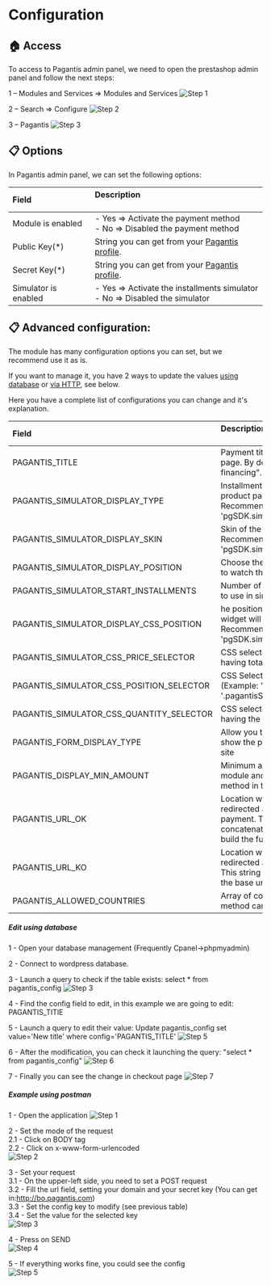 # Configuration

## :house: Access

To access to Pagantis admin panel, we need to open the prestashop admin panel and follow the next steps:

1 – Modules and Services => Modules and Services
![Step 1](./prestashop_installation_1.png?raw=true "Step 1")

2 – Search => Configure
![Step 2](./prestashop_configuration_2.png?raw=true "Step 2")

3 – Pagantis
![Step 3](./prestashop_configuration_3.png?raw=true "Step 3")

## :clipboard: Options
In Pagantis admin panel, we can set the following options:

| Field | Description<br/><br/>
| :------------- |:-------------| 
| Module is enabled    |  - Yes => Activate the payment method <br/> - No => Disabled the payment method
| Public Key(*)        |  String you can get from your [Pagantis profile](https://bo.pagantis.com/shop).
| Secret Key(*)        |  String you can get from your [Pagantis profile](https://bo.pagantis.com/shop).
| Simulator is enabled |  - Yes => Activate the installments simulator <br/> - No => Disabled the simulator


## :clipboard: Advanced configuration:
The module has many configuration options you can set, but we recommend use it as is.

If you want to manage it, you have 2 ways to update the values [using database](./configuration.md#edit-using-database) or [via HTTP](./configuration.md#edit-using-postman), see below.

Here you have a complete list of configurations you can change and it's explanation. 

| Field | Description<br/><br/>
| :------------- |:-------------| 
| PAGANTIS_TITLE                           | Payment title to show in checkout page. By default:"Instant financing".
| PAGANTIS_SIMULATOR_DISPLAY_TYPE          | Installments simulator skin inside product page, in positive case. Recommended value: 'pgSDK.simulator.types.SIMPLE'.
| PAGANTIS_SIMULATOR_DISPLAY_SKIN          | Skin of the product page simulator. Recommended value: 'pgSDK.simulator.skins.BLUE'.
| PAGANTIS_SIMULATOR_DISPLAY_POSITION      | Choose the place where you want to watch the simulator.
| PAGANTIS_SIMULATOR_START_INSTALLMENTS    | Number of installments by default to use in simulator.
| PAGANTIS_SIMULATOR_DISPLAY_CSS_POSITION  | he position where the simulator widget will be injected. Recommended value: 'pgSDK.simulator.positions.INNER'.
| PAGANTIS_SIMULATOR_CSS_PRICE_SELECTOR    | CSS selector with DOM element having totalAmount value.
| PAGANTIS_SIMULATOR_CSS_POSITION_SELECTOR | CSS Selector to inject the widget. (Example: '#simulator', '.pagantisSimulator')
| PAGANTIS_SIMULATOR_CSS_QUANTITY_SELECTOR | CSS selector with DOM element having the quantity selector value.
| PAGANTIS_FORM_DISPLAY_TYPE               | Allow you to select the way to show the payment form in your site
| PAGANTIS_DISPLAY_MIN_AMOUNT              | Minimum amount to use the module and show the payment method in the checkout page.
| PAGANTIS_URL_OK                          | Location where user will be redirected after a successful payment. This string will be concatenated to the base url to build the full url
| PAGANTIS_URL_KO                          | Location where user will be redirected after a wrong payment. This string will be concatenated to the base url to build the full url  
| PAGANTIS_ALLOWED_COUNTRIES               | Array of country codes where the method can be used 

##### Edit using database
1 - Open your database management (Frequently Cpanel->phpmyadmin) 

2 - Connect to wordpress database. 

3 - Launch a query to check if the table exists: select * from pagantis_config
![Step 3](./sql_step3.png?raw=true "Step 1")

4 - Find the config field to edit, in this example we are going to edit: PAGANTIS_TITlE 

5 - Launch a query to edit their value: Update pagantis_config set value='New title' where config='PAGANTIS_TITLE'
![Step 5](./sql_step5.png?raw=true "Step 5")

6 - After the modification, you can check it launching the query: "select * from pagantis_config"
![Step 6](./sql_step6.png?raw=true "Step 6")

7 - Finally you can see the change in checkout page
![Step 7](./sql_step7.png?raw=true "Step 7")


##### Example using postman

1 - Open the application
![Step 1](./postman_step1.png?raw=true "Step 1")

2 - Set the mode of the request  
2.1 - Click on BODY tag  
2.2 - Click on x-www-form-urlencoded  
![Step 2](./postman_step2.png?raw=true "Step 2")

3 - Set your request  
3.1 - On the upper-left side, you need to set a POST request   
3.2 - Fill the url field, setting your domain and your secret key (You can get in:http://bo.pagantis.com)  
3.3 - Set the config key to modify (see previous table)  
3.4 - Set the value for the selected key  
![Step 3](./postman_step3.png?raw=true "Step 3")

4 - Press on SEND  
![Step 4](./postman_step4.png?raw=true "Step 4")

5 - If everything works fine, you could see the config  
![Step 5](./postman_step5.png?raw=true "Step 5") 